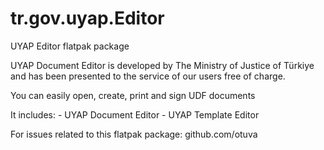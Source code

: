 # tr.gov.uyap.Editor

UYAP Editor flatpak package

UYAP Document Editor is developed by The Ministry of Justice of Türkiye and has been presented to the service of our users free of charge.

You can easily open, create, print and sign UDF documents

It includes: - UYAP Document Editor - UYAP Template Editor

For issues related to this flatpak package: github.com/otuva